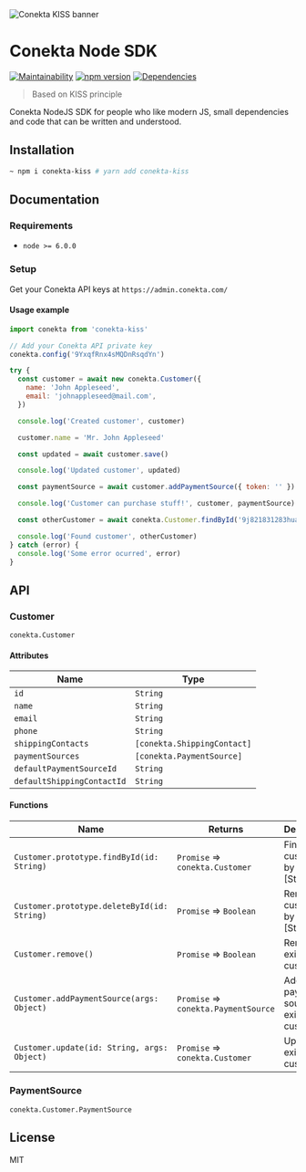 <img src="https://raw.githubusercontent.com/nuremx/conekta-kiss/master/.github/banner.png" align="center" alt="Conekta KISS banner" />

# Conekta Node SDK

[![Maintainability](https://api.codeclimate.com/v1/badges/57cbb329b5b079b8b249/maintainability)](https://codeclimate.com/repos/5c4cbff6d595ed02d0001a88/maintainability)
[![npm version](https://badge.fury.io/js/conekta-kiss.svg)](https://badge.fury.io/js/conekta-kiss)
[![Dependencies](https://david-dm.org/nuremx/conekta-kiss.svg)](https://david-dm.org/nuremx/conekta-kiss)

> Based on KISS principle

Conekta NodeJS SDK for people who like modern JS, small dependencies and code that can be written and understood.

## Installation

```bash
~ npm i conekta-kiss # yarn add conekta-kiss
```

## Documentation

### Requirements

- `node >= 6.0.0`

### Setup

Get your Conekta API keys at `https://admin.conekta.com/`

#### Usage example

```javascript
import conekta from 'conekta-kiss'

// Add your Conekta API private key
conekta.config('9YxqfRnx4sMQDnRsqdYn')

try {
  const customer = await new conekta.Customer({
    name: 'John Appleseed',
    email: 'johnappleseed@mail.com',
  })

  console.log('Created customer', customer)

  customer.name = 'Mr. John Appleseed'

  const updated = await customer.save()

  console.log('Updated customer', updated)

  const paymentSource = await customer.addPaymentSource({ token: '' })

  console.log('Customer can purchase stuff!', customer, paymentSource)

  const otherCustomer = await conekta.Customer.findById('9j821831283huas')

  console.log('Found customer', otherCustomer)
} catch (error) {
  console.log('Some error ocurred', error)
}
```

## API

### Customer

`conekta.Customer`

#### Attributes

| Name                       | Type                        |
| -------------------------- | --------------------------- |
| `id`                       | `String`                    |
| `name`                     | `String`                    |
| `email`                    | `String`                    |
| `phone`                    | `String`                    |
| `shippingContacts`         | `[conekta.ShippingContact]` |
| `paymentSources`           | `[conekta.PaymentSource]`   |
| `defaultPaymentSourceId`   | `String`                    |
| `defaultShippingContactId` | `String`                    |

#### Functions

| Name                                        | Returns                              | Description                              |
| ------------------------------------------- | ------------------------------------ | ---------------------------------------- |
| `Customer.prototype.findById(id: String)`   | `Promise` => `conekta.Customer`      | Finds customer by given id [Static]      |
| `Customer.prototype.deleteById(id: String)` | `Promise` => `Boolean`               | Removes customer by given id [Static]    |
| `Customer.remove()`                         | `Promise` => `Boolean`               | Removes existing customer                |
| `Customer.addPaymentSource(args: Object)`   | `Promise` => `conekta.PaymentSource` | Adds payment source to existing customer |
| `Customer.update(id: String, args: Object)` | `Promise` => `conekta.Customer`      | Updates existing customer                |

### PaymentSource

`conekta.Customer.PaymentSource`

## License

MIT
